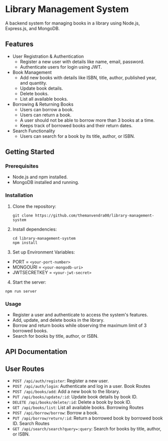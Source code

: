 # Library Management System

A backend system for managing books in a library using Node.js, Express.js, and MongoDB.

## Features

- User Registration & Authentication
  - Register a new user with details like name, email, password.
  - Authenticate users for login using JWT.
- Book Management
  - Add new books with details like ISBN, title, author, published year, and quantity.
  - Update book details.
  - Delete books.
  - List all available books.
- Borrowing & Returning Books
  - Users can borrow a book.
  - Users can return a book.
  - A user should not be able to borrow more than 3 books at a time.
  - Keeps track of borrowed books and their return dates.
- Search Functionality
  - Users can search for a book by its title, author, or ISBN.

## Getting Started

### Prerequisites

- Node.js and npm installed.
- MongoDB installed and running.

### Installation

1. Clone the repository:

   ```
   git clone https://github.com/themanvendra00/library-management-system
   ```

2. Install dependencies:
   ```
   cd library-management-system
   npm install
   ```
3. Set up Environment Variables:

- PORT = `<your-port-number>`
- MONGOURI = `<your-mongodb-uri>`
- JWTSECRETKEY = `<your-jwt-secret>`

4. Start the server:

````
npm run server
````

### Usage

- Register a user and authenticate to access the system's features.
- Add, update, and delete books in the library.
- Borrow and return books while observing the maximum limit of 3 borrowed books.
- Search for books by title, author, or ISBN.

## API Documentation

## User Routes
- `POST /api/auth/register`: Register a new user.
- `POST /api/auth/login`: Authenticate and log in a user.
Book Routes
- `POST /api/books/add`: Add a new book to the library.
- `PUT /api/books/update/:id`: Update book details by book ID.
- `DELETE /api/books/delete/:id`: Delete a book by book ID.
- `GET /api/books/list`: List all available books.
Borrowing Routes
- `POST /api/borrow/borrow`: Borrow a book.
- `PUT /api/borrow/return/:id`: Return a borrowed book by borrowed book ID.
Search Routes
- `GET /api/search/search?query=:query`: Search for books by title, author, or ISBN.